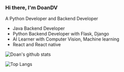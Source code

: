 ### Hi there, I'm DoanDV

A Python Developer and Backend Developer

- Java Backend Developer
- Python Backend Developer with Flask, Django
- AI Learner with Computer Vision, Machine learning
- React and React native

![Doan's github stats](https://github-readme-stats.vercel.app/api?username=doandv-java&count_private=true&theme=radical)

![Top Langs](https://github-readme-stats.vercel.app/api/top-langs/?username=doandv-java&langs_count=10&theme=tokyonight&layout=compact)
